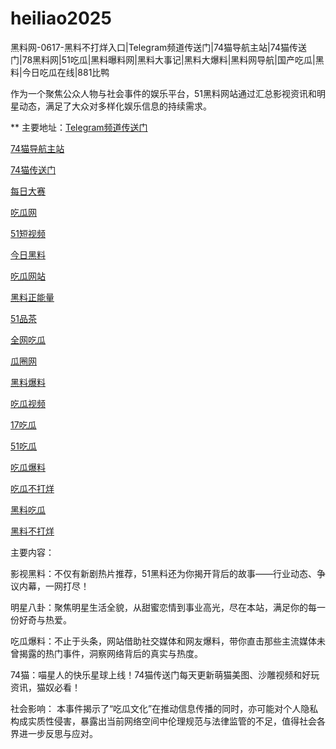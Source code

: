 # heiliao2025
黑料网-0617-黑料不打烊入口|Telegram频道传送门|74猫导航主站|74猫传送门|78黑料网|51吃瓜|黑料曝料网|黑料大事记|黑料大爆料|黑料网导航|国产吃瓜|黑料|今日吃瓜在线|881比鸭

作为一个聚焦公众人物与社会事件的娱乐平台，51黑料网站通过汇总影视资讯和明星动态，满足了大众对多样化娱乐信息的持续需求。

** 主要地址：<a href="https://74mao.com/">Telegram频道传送门</a>

<a href="https://74mao.com/">74猫导航主站</a>

<a href="https://74mao.com/">74猫传送门</a>

<a href="https://pc1-26.pages.dev/">每日大赛</a>

<a href="https://cg1-39.pages.dev/">吃瓜网</a>

<a href="https://pc2-25.pages.dev/">51短视频</a>

<a href="https://pc10-24.pages.dev/">今日黑料</a>

<a href="https://cg1-27.pages.dev/">吃瓜网站</a>

<a href="https://cg8-12.pages.dev/">黑料正能量</a>

<a href="https://pc8-34.pages.dev/">51品茶</a>

<a href="https://cg4-21.pages.dev/">全网吃瓜</a>

<a href="https://cg6-21.pages.dev/">瓜圈网</a>

<a href="https://cg5-24.pages.dev/">黑料爆料</a>

<a href="https://cg9-07.pages.dev/">吃瓜视频</a>

<a href="https://17chiguabudayang.pages.dev/">17吃瓜</a>

<a href="https://heiliaoshezui1.pages.dev/">51吃瓜</a>

<a href="https://chiguabaoliaowang01.pages.dev/">吃瓜爆料</a>

<a href="https://chiguabaoliao01.pages.dev/">吃瓜不打烊</a>

<a href="https://wangbaochiguahei.pages.dev/">黑料吃瓜</a>

<a href="https://91heiliaobaoliao.pages.dev/">黑料不打烊</a>

主要内容：

影视黑料：不仅有新剧热片推荐，51黑料还为你揭开背后的故事——行业动态、争议内幕，一网打尽！

明星八卦：聚焦明星生活全貌，从甜蜜恋情到事业高光，尽在本站，满足你的每一份好奇与热爱。

吃瓜爆料：不止于头条，网站借助社交媒体和网友爆料，带你直击那些主流媒体未曾揭露的热门事件，洞察网络背后的真实与热度。

74猫：喵星人的快乐星球上线！74猫传送门每天更新萌猫美图、沙雕视频和好玩资讯，猫奴必看！

社会影响：
本事件揭示了“吃瓜文化”在推动信息传播的同时，亦可能对个人隐私构成实质性侵害，暴露出当前网络空间中伦理规范与法律监管的不足，值得社会各界进一步反思与应对。
